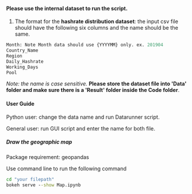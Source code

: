 #### Please use the internal dataset to run the script.

1. The format for the **hashrate distribution dataset**: the input csv file should have the following six columns and the name should be the same.


```python
Month: Note Month data should use {YYYYMM} only. ex. 201904 
Country_Name
Region
Daily_Hashrate
Working_Days
Pool
```

*Note: the name is case sensitive.* **Please store the dataset file into 'Data' folder and make sure there is a 'Result' folder inside the Code folder**.

#### User Guide

Python user: change the data name and run Datarunner script. 

General user: run GUI script and enter the name for both file. 

##### Draw the geographic map

Package requirement: geopandas

Use command line to run the following command

```cmd
cd "your filepath"
bokeh serve --show Map.ipynb
```

